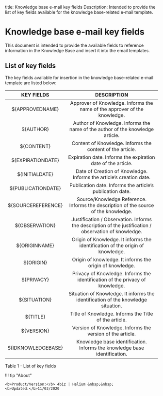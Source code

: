 title: Knowledge base e-mail key fields
Description: Intended to provide the list of key fields available for the knowledge base-related e-mail template.
# Knowledge base e-mail key fields

This document is intended to provide the available fields to reference information in the Knowledge Base and insert it into the email templates.

## List of key fields

The key fields available for insertion in the knowledge base-related e-mail template are listed below:

|     KEY FIELDS     |                                              DESCRIPTION                                             |
|:------------------:|:----------------------------------------------------------------------------------------------------:|
|   ${APPROVEDNAME}  |               Approver of Knowledge. Informs the name of the approver of the knowledge.              |
|      ${AUTHOR}     |                  Author of Knowledge. Informs the name of the author of the knowledge article.       |
|     ${CONTENT}     |               Content of Knowledge. Informs the content of the article.                              |
|  ${EXPIRATIONDATE} |                     Expiration date. Informs the expiration date of the article.                     |
|   ${INITIALDATE}   |                 Date of Creation of Knowledge. Informs the article’s creation date.                  |
| ${PUBLICATIONDATE} |                  Publication date. Informs the article’s publication date.                           |
| ${SOURCEREFERENCE} |          Source/Knowledge Reference. Informs the description of the source of the knowledge.         |
|   ${OBSERVATION}   | Justification / Observation. Informs the description of the justification / observation of knowledge.|
|    ${ORIGINNAME}   |             Origin of Knowledge. It informs the identification of the origin of knowledge.           |
|      ${ORIGIN}     |                        Origin of knowledge. It informs the origin of knowledge.                      |
|     ${PRIVACY}     |             Privacy of Knowledge. Informs the identification of the privacy of knowledge.            |
|    ${SITUATION}    |           Situation of Knowledge. It informs the identification of the knowledge situation.          |
|      ${TITLE}      |                 Title of Knowledge. Informs the Title of the article.                                |
|     ${VERSION}     |                        Version of Knowledge. Informs the version of the article.                     |
| ${IDKNOWLEDGEBASE} |               Knowledge base identification. Informs the knowledge base identification.              |

Table 1 - List of key fields


!!! tip "About"

    <b>Product/Version:</b> 4biz | Helium &nbsp;&nbsp;
    <b>Updated:</b>11/03/2020
